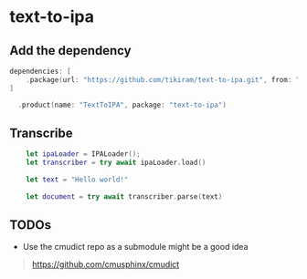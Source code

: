 
# text-to-ipa

## Add the dependency

```swift
dependencies: [
    .package(url: "https://github.com/tikiram/text-to-ipa.git", from: "0.10.0")
]
```

```swift
  .product(name: "TextToIPA", package: "text-to-ipa")
```

## Transcribe

```swift
    let ipaLoader = IPALoader();
    let transcriber = try await ipaLoader.load()
    
    let text = "Hello world!"
    
    let document = try await transcriber.parse(text)    
```


## TODOs

- Use the cmudict repo as a submodule might be a good idea

> https://github.com/cmusphinx/cmudict
